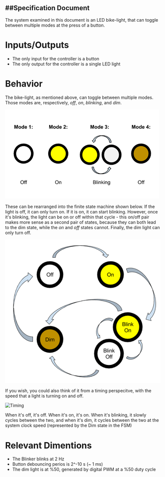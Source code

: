 ##Specification Document
---

The system examined in this document is an LED bike-light, that can toggle between multiple modes at the press of a button.

# Inputs/Outputs

- The only input for the controller is a button
- The only output for the controller is a single LED light

# Behavior

The bike-light, as mentioned above, can toggle between multiple modes. Those modes are, respectively, *off*, *on*, *blinking*, and *dim*.

![The modes, illustrated](./images/Light-States.png)

These can be rearranged into the finite state machine shown below. If the light is off, it can only turn on. If it is on, it can start blinking. However, once it's blinking, the light can be on or off within that cycle - this on/off pair makes more sense as a second pair of states, because they can both lead to the dim state, while the *on* and *off* states cannot. Finally, the dim light can only turn off.

![The State Machine](./Finite-State-Machine.png)

If you wish, you could also think of it from a timing perspecitve, with the speed that a light is turning on and off.

![Timing](./LED-States.png)

When it's off, it's off. When it's on, it's on. When it's blinking, it slowly cycles between the two, and when it's dim, it cycles between the two at the system clock speed (represented by the Dim state in the FSM)

# Relevant Dimentions

- The Blinker blinks at 2 Hz
- Button debouncing perios is 2^-10 s (~ 1 ms)
- The dim light is at %50, generated by digital PWM at a %50 duty cycle


